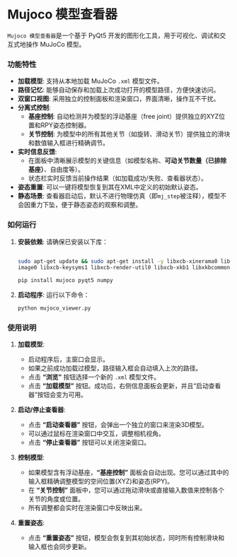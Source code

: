 # Mujoco 模型查看器

`Mujoco 模型查看器`是一个基于 PyQt5 开发的图形化工具，用于可视化、调试和交互式地操作 MuJoCo 模型。

### 功能特性

*   **加载模型**: 支持从本地加载 MuJoCo `.xml` 模型文件。
*   **路径记忆**: 能够自动保存和加载上次成功打开的模型路径，方便快速访问。
*   **双窗口视图**: 采用独立的控制面板和渲染窗口，界面清晰，操作互不干扰。
*   **分离式控制**:
    *   **基座控制**: 自动检测并为模型的浮动基座（free joint）提供独立的XYZ位置和RPY姿态控制器。
    *   **关节控制**: 为模型中的所有其他关节（如旋转、滑动关节）提供独立的滑块和数值输入框进行精确调节。
*   **实时信息反馈**:
    *   在面板中清晰展示模型的关键信息（如模型名称、**可动关节数量（已排除基座）**、自由度等）。
    *   状态栏实时反馈当前操作结果（如加载成功/失败、查看器状态）。
*   **姿态重置**: 可以一键将模型恢复到其在XML中定义的初始默认姿态。
*   **静态场景**: 查看器启动后，默认不进行物理仿真（即`mj_step`被注释），模型不会因重力下坠，便于静态姿态的观察和调整。

### 如何运行

1.  **安装依赖**:
    请确保已安装以下库：
    ```bash

    sudo apt-get update && sudo apt-get install -y libxcb-xinerama0 libxcb-icccm4 libxcb-
    image0 libxcb-keysyms1 libxcb-render-util0 libxcb-xkb1 libxkbcommon-x11-0
    
    pip install mujoco pyqt5 numpy
    ```

2.  **启动程序**:
    运行以下命令：
    ```bash
    python mujoco_viewer.py
    ```

### 使用说明

1.  **加载模型**:
    *   启动程序后，主窗口会显示。
    *   如果之前成功加载过模型，路径输入框会自动填入上次的路径。
    *   点击 **“浏览”** 按钮选择一个新的 `.xml` 模型文件。
    *   点击 **“加载模型”** 按钮。成功后，右侧信息面板会更新，并且“启动查看器”按钮会变为可用。

2.  **启动/停止查看器**:
    *   点击 **“启动查看器”** 按钮，会弹出一个独立的窗口来渲染3D模型。
    *   可以通过鼠标在渲染窗口中交互，调整相机视角。
    *   点击 **“停止查看器”** 按钮可以关闭渲染窗口。

3.  **控制模型**:
    *   如果模型含有浮动基座，**“基座控制”** 面板会自动出现。您可以通过其中的输入框精确调整模型的空间位置(XYZ)和姿态(RPY)。
    *   在 **“关节控制”** 面板中，您可以通过拖动滑块或直接输入数值来控制各个关节的角度或位置。
    *   所有调整都会实时在渲染窗口中反映出来。

4.  **重置姿态**:
    *   点击 **“重置姿态”** 按钮，模型会恢复到其初始状态，同时所有控制滑块和输入框也会同步更新。
